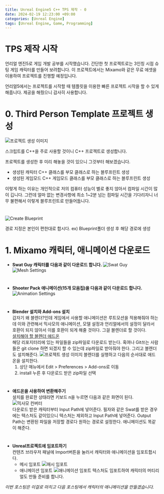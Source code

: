 ```yaml
---
title: Unreal Engine5 C++ TPS 제작 - 0
date: 2024-02-19 12:23:00 +09:00
categories: [Unreal Engine]
tags: [Unreal Engine, Game, Programming]
---
```


# TPS 제작 시작

언리얼 엔진5로 게임 개발 공부를 시작했습니다. 간단한 첫 프로젝트로는
3인칭 시점 슈팅 게임 캐릭터를 만들어 보려합니다. 이 프로젝트에서는 Mixamo와 같은
무료 에셋을 이용하여 프로젝트를 진행할 예정입니다.

언리얼5에서는 프로젝트를 시작할 때 템플릿을 이용한 빠른 프로젝트 시작을
할 수 있게 해줍니다. 제공을 해줬으니 감사히 사용합니다.

# 0. Third Person Template 프로젝트 생성
![프로젝트 생성 이미지](https://github.com/leeink/leeink.github.io/assets/ue5Capture1.png)

스크립트를 C++을 주로 사용할 것이니 C++ 프로젝트로 생성합니다.

프로젝트를 생성한 후 미리 해놓을 것이 있으니 그것부터 해보겠습니다.

- 생성된 캐릭터 C++ 클래스를 부모 클래스로 하는 블루프린트 생성
- 생성된 게임모드 C++ 게임모드 클래스를 부모 클래스로 하는 블루프린트 생성

이렇게 하는 이유는 개인적으로 저의 컴퓨터 성능이 별로 좋지 않아서 컴파일 시간이 많이 깁니다.
그런데 얼마 없는 변경사항에 최소 1~2분 넘는 컴파일 시간을 기다리자니 너무 불편해서 이렇게 블루프린트로 만들어둡니다.
#

![Create Blueprint](https://github.com/leeink/leeink.github.io/assets/ue5Capture2.png)

경로 지정은 본인이 편한대로 합시다. ex) Blueprint폴더 생성 후 해당 경로에 생성  

# 1. Mixamo 캐릭터, 애니메이션 다운로드

* **Swat Guy 캐릭터를 다음과 같이 다운로드 합니다.**
![Swat Guy](https://github.com/leeink/leeink.github.io/assets/ue5Capture3.png)
![Mesh Settings](https://github.com/leeink/leeink.github.io/assets/ue5Capture4.png)  

#
* **Shooter Pack 애니메이션(15개 모음집)을 다음과 같이 다운로드 합니다.**
![Animation Settings](https://github.com/leeink/leeink.github.io/assets/ue5Capture5.png)

#

* **Blender 설치와 Add-ons 설치**  
갑자기 왜 블렌더?인데 게임에서 사용할 애니메이션은 루트모션을 적용해줘야 하는데 이와 관련해서 믹사모의
애니메이션, 모델 설정과 언리얼에서의 설정이 달라서 호환이 되지 않아서 이를 호환이 되게 해줄 것이다. 그걸
블렌더로 할 것이다.  
[설치해야 할 블렌더 애드온](https://github.com/enziop/mixamo_converter)  
해당 리포지터리에 있는 파일들을 zip파일로 다운로드 받는다. 혹여나 Git쓰는 사람들은 git clone 하면 되겠지 할 수 있는데
zip파일로 받아줘야 한다. 그리고 블렌더도 설치해준다.
![프로젝트 생성 이미지](https://github.com/leeink/leeink.github.io/assets/ue5Capture6.png)
블렌더를 실행하고 다음의 순서대로 애드온을 설치한다.
  1. 상단 매뉴에서 Edit > Preferences > Add-ons로 이동
  2. install 누른 후 다운로드 받은 zip파일 선택
#
* **애드온을 사용하여 변환해주기**  
설치를 완료한 상태라면 키보드 n을 누르면 다음과 같은 화면이 된다.
![믹사모 컨버터](https://github.com/leeink/leeink.github.io/assets/ue5Capture7.png)  
다운로드 받은 캐릭터부터 Input Path에 넣어준다. 필자와 같은 Swat를 받은 경우에는 텍스처도 같이있으니 텍스처는 제외하고 Input Path에 넣어준다.
Output Path는 변환된 파일을 저장할 경로다 원하는 경로로 설정한다.
애니메이션도 똑같이 해준다.

#

* **Unreal프로젝트에 임포트하기**  
컨텐츠 브라우저 패널에 Import버튼을 눌러서 캐릭터와 애니메이션을 임포트합시다.
  * 메시 임포트
  ![매시 임포트](https://github.com/leeink/leeink.github.io/assets/ue5Capture8.png)
  * 애니메이션 임포트
  ![애니메이션 임포트](https://github.com/leeink/leeink.github.io/assets/ue5Capture9.png)
텍스처도 임포트하여 캐릭터의 머티리얼도 만들 준비를 합니다.

*이번 포스팅은 이걸로 마치고 다음 포스팅에서 캐릭터의 애니메이션을 만들겠습니다.*
